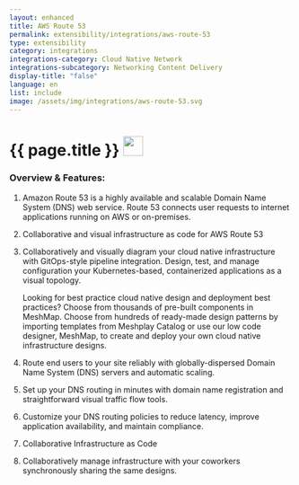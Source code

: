 ```yaml
---
layout: enhanced
title: AWS Route 53
permalink: extensibility/integrations/aws-route-53
type: extensibility
category: integrations
integrations-category: Cloud Native Network
integrations-subcategory: Networking Content Delivery
display-title: "false"
language: en
list: include
image: /assets/img/integrations/aws-route-53.svg
---
```


<h1>{{ page.title }} <img src="{{ page.image }}" style="width: 35px; height: 35px;" /></h1>


<!-- This needs replaced with the Category property, not the sub-category.
 #### About: Amazon Route 53 is a highly available and scalable Domain Name System (DNS) web service. Route 53 connects user requests to internet applications running on AWS or on-premises. -->

### Overview & Features:

1. Amazon Route 53 is a highly available and scalable Domain Name System (DNS) web service. Route 53 connects user requests to internet applications running on AWS or on-premises.

2. Collaborative and visual infrastructure as code for AWS Route 53

4. 
    Collaboratively and visually diagram your cloud native infrastructure with GitOps-style pipeline integration. Design, test, and manage configuration your Kubernetes-based, containerized applications as a visual topology.



    Looking for best practice cloud native design and deployment best practices? Choose from thousands of pre-built components in MeshMap. Choose from hundreds of ready-made design patterns by importing templates from Meshplay Catalog or use our low code designer, MeshMap, to create and deploy your own cloud native infrastructure designs.



5. Route end users to your site reliably with globally-dispersed Domain Name System (DNS) servers and automatic scaling.

6. Set up your DNS routing in minutes with domain name registration and straightforward visual traffic flow tools.

7. Customize your DNS routing policies to reduce latency, improve application availability, and maintain compliance.

8. Collaborative Infrastructure as Code

9. Collaboratively manage infrastructure with your coworkers synchronously sharing the same designs.

